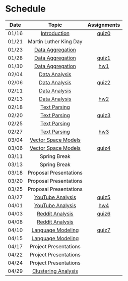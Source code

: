 Schedule
=====

| Date | Topic | Assignments |
|:-:|:-:|:-:|
|01/16| [Introduction](syllabus.md) | [quiz0](../assignments/quiz0) |
|01/21| Martin Luther King Day | |
|01/23| [Data Aggregation](data_aggregation) |
|01/28| [Data Aggregation](data_aggregation) | [quiz1](../assignments/quiz1) |
|01/30| [Data Aggregation](data_aggregation) | [hw1](../assignments/hw1) |
|02/04| [Data Analysis](data_analysis) | |
|02/06| [Data Analysis](data_analysis) | [quiz2](../assignments/quiz2) |
|02/11| [Data Analysis](data_analysis) | |
|02/13| [Data Analysis](data_analysis) | [hw2](../assignments/hw2) |
|02/18| [Text Parsing]() | |
|02/20| [Text Parsing]() | [quiz3](../assignments/quiz3) |
|02/25| [Text Parsing]() |  |
|02/27| [Text Parsing]() | [hw3](../assignments/hw3) |
|03/04| [Vector Space Models](vector_space_models) | |
|03/06| [Vector Space Models](vector_space_models) | [quiz4](../assignments/quiz4) |
|03/11| Spring Break | |
|03/13| Spring Break | |
|03/18| Proposal Presentations | |
|03/20| Proposal Presentations | |
|03/25| Proposal Presentations | |
|03/27| [YouTube Analysis]() | [quiz5](../assignments/quiz5) |
|04/01| [YouTube Analysis]() | [hw4](../assignments/hw4) |
|04/03| [Reddit Analysis]() | [quiz6](../assignments/quiz6) |
|04/08| [Reddit Analysis]() | |
|04/10| [Language Modeling]() | [quiz7](../assignments/quiz7) |
|04/15| [Language Modeling]() | |
|04/17| Project Presentations | |
|04/22| Project Presentations | |
|04/24| Project Presentations | |
|04/29| [Clustering Analysis]() | |


<!--|03/25| [Phrase Structure Grammar](https://www.slideshare.net/jchoi7s/cs571-phrase-structure-grammar) | | |
|03/27| [Tree Adjoining Grammar](https://www.slideshare.net/jchoi7s/cs571-tree-adjoinixng-grammar) | | |
|04/01| [Combinatory Categorial Grammar](https://www.slideshare.net/jchoi7s/cs571-combinatory-categorial-grammar) | | |
|04/03| [Meaning Representations](http://mathcs.emory.edu/~choi/courses/cs571/slides/) | | |
|04/08| [Meaning Representations](http://mathcs.emory.edu/~choi/courses/cs571/slides/) | | |
-->




